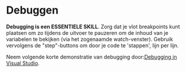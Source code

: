 # Debuggen

**Debugging is een ESSENTIELE SKILL**. Zorg dat je vlot breakpoints kunt plaatsen om zo tijdens de uitvoer te pauzeren om de inhoud van je variabelen te bekijken \(via het zogenaamde watch-venster\). Gebruik vervolgens de "step"-buttons om door je code te 'stappen', lijn per lijn.

Neem volgende korte demonstratie van debugging door:[Debugging in Visual Studio](https://tutorials.visualstudio.com/vs-get-started/debugging).

